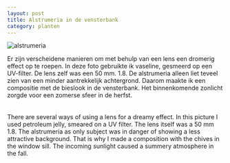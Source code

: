 ```yaml
---
layout: post
title: Alstrumeria in de vensterbank
category: planten
---
```



![alstrumeria]({{site.baseurl}}/images/alstrumeria.jpg)


Er zijn verscheidene manieren om met behulp van een lens een dromerig effect op te roepen. In deze foto gebruikte ik vaseline, gesmeerd op een UV-filter. De lens zelf was een 50 mm. 1.8. De alstrumeria alleen liet teveel zien van een minder aantrekkelijk achtergrond. Daarom maakte ik een compositie met de bieslook in de vensterbank. Het binnenkomende zonlicht zorgde voor een zomerse sfeer in de herfst.
<br><br>  
There are several ways of using a lens for a dreamy effect. In this picture I used petroleum jelly, smeared on a UV filter. The lens itself was a 50 mm 1.8. The alstrumeria as only subject was in danger of showing a less attractive background. That is why I made a composition with the chives in the window sill. The incoming sunlight caused a summery atmosphere in the fall.
